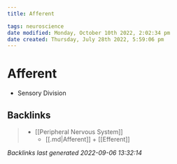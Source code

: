 ```yaml
---
title: Afferent

tags: neuroscience
date modified: Monday, October 10th 2022, 2:02:34 pm
date created: Thursday, July 28th 2022, 5:59:06 pm
---
```


# Afferent
- Sensory Division

## Backlinks
> - [[Peripheral Nervous System]]
>   - [[.md|Afferent]] + [[Efferent]]

_Backlinks last generated 2022-09-06 13:32:14_
